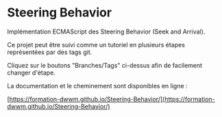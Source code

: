 # Steering Behavior

Implémentation ECMAScript des Steering Behavior (Seek and Arrival). 

Ce projet peut être suivi comme un tutoriel en plusieurs étapes représentées par des tags git.

Cliquez sur le boutons "Branches/Tags" ci-dessus afin de facilement changer d'étape.

La documentation et le cheminement sont disponibles en ligne : 

[https://formation-dwwm.github.io/Steering-Behavior/](https://formation-dwwm.github.io/Steering-Behavior/)